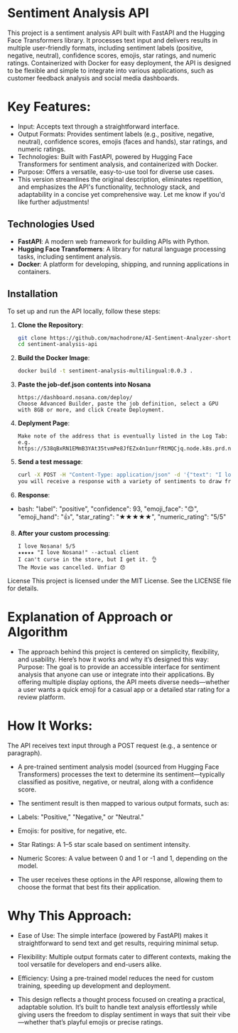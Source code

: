 # Sentiment Analysis API

This project is a sentiment analysis API built with FastAPI and the Hugging Face Transformers library. It processes text input and delivers results in multiple user-friendly formats, including sentiment labels (positive, negative, neutral), confidence scores, emojis, star ratings, and numeric ratings. Containerized with Docker for easy deployment, the API is designed to be flexible and simple to integrate into various applications, such as customer feedback analysis and social media dashboards.
# Key Features:
- Input: Accepts text through a straightforward interface.
- Output Formats: Provides sentiment labels (e.g., positive, negative, neutral), confidence scores, emojis (faces and hands), star ratings, and numeric ratings.
- Technologies: Built with FastAPI, powered by Hugging Face Transformers for sentiment analysis, and containerized with Docker.
- Purpose: Offers a versatile, easy-to-use tool for diverse use cases.
- This version streamlines the original description, eliminates repetition, and emphasizes the API's functionality, technology stack, and adaptability in a concise yet comprehensive way. Let me know if you'd like further adjustments!



## Technologies Used
- **FastAPI**: A modern web framework for building APIs with Python.
- **Hugging Face Transformers**: A library for natural language processing tasks, including sentiment analysis.
- **Docker**: A platform for developing, shipping, and running applications in containers.

## Installation
To set up and run the API locally, follow these steps:

1. **Clone the Repository**:
   ```bash
   git clone https://github.com/machodrone/AI-Sentiment-Analyzer-short-text.git
   cd sentiment-analysis-api
2. **Build the Docker Image**:
   ```bash
   docker build -t sentiment-analysis-multilingual:0.0.3 .
3. **Paste the job-def.json contents into Nosana**
   ```
   https://dashboard.nosana.com/deploy/
   Choose Advanced Builder, paste the job definition, select a GPU with 8GB or more, and click Create Deployment.
4. **Deplyment Page**:
   ```Logs Tab
   Make note of the address that is eventually listed in the Log Tab:
   e.g. https://538qBxRN1EMmB3YAt35tvmPe8JfEZx4n1unrfRtMQCjq.node.k8s.prd.nos.ci
5. **Send a test message**:
   ```bash
   curl -X POST -H "Content-Type: application/json" -d '{"text": "I love Nosana!"}' https://538qBxRN1EMmB3YAt35tvmPe8JfEZx4n1unrfRtMQCjq.node.k8s.prd.nos.ci/analyze
   you will receive a response with a variety of sentiments to draw from with a confidence score between 0-100 which shows the confidence level of how AI interpreted the text.
6. **Response**:
- bash:
  "label": "positive",
  "confidence": 93,
  "emoji_face": "😊",
  "emoji_hand": "👍",
  "star_rating": "★★★★★",
  "numeric_rating": "5/5"
8. **After your custom processing**:
   ```Processed response samples
   I love Nosana! 5/5
   ★★★★★ "I love Nosana!" --actual client
   I can't curse in the store, but I get it. 👌
   The Movie was cancelled. Unfiar 😞

License
This project is licensed under the MIT License. See the LICENSE file for details.

# Explanation of Approach or Algorithm
- The approach behind this project is centered on simplicity, flexibility, and usability. Here’s how it works and why it’s designed this way:
Purpose: The goal is to provide an accessible interface for sentiment analysis that anyone can use or integrate into their applications. By offering multiple display options, the API meets diverse needs—whether a user wants a quick emoji for a casual app or a detailed star rating for a review platform.

# How It Works: 
The API receives text input through a POST request (e.g., a sentence or paragraph).

- A pre-trained sentiment analysis model (sourced from Hugging Face Transformers) processes the text to determine its sentiment—typically classified as positive, negative, or neutral, along with a confidence score.

- The sentiment result is then mapped to various output formats, such as:

- Labels: "Positive," "Negative," or "Neutral."

- Emojis:  for positive,  for negative, etc.

- Star Ratings: A 1–5 star scale based on sentiment intensity.

- Numeric Scores: A value between 0 and 1 or -1 and 1, depending on the model.

- The user receives these options in the API response, allowing them to choose the format that best fits their application.

# Why This Approach: 
- Ease of Use: The simple interface (powered by FastAPI) makes it straightforward to send text and get results, requiring minimal setup.

- Flexibility: Multiple output formats cater to different contexts, making the tool versatile for developers and end-users alike.

- Efficiency: Using a pre-trained model reduces the need for custom training, speeding up development and deployment.

- This design reflects a thought process focused on creating a practical, adaptable solution. It’s built to handle text analysis effortlessly while giving users the freedom to display sentiment in ways that suit their vibe—whether that’s playful emojis or precise ratings.
